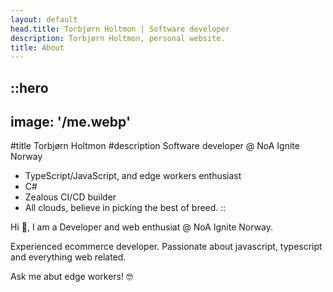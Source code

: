 ```yaml
---
layout: default
head.title: Torbjørn Holtmon | Software developer
description: Torbjørn Holtmon, personal website.
title: About
---
```


::hero
---
image: '/me.webp'
---
#title
Torbjørn Holtmon
#description
Software developer @ NoA Ignite Norway

- TypeScript/JavaScript, and edge workers enthusiast
- C#
- Zealous CI/CD builder
- All clouds, believe in picking the best of breed.
::

Hi 👋, I am a Developer and web enthusiat @ NoA Ignite Norway.

Experienced ecommerce developer. Passionate about javascript, typescript and everything web related. 

Ask me abut edge workers! 🤓


